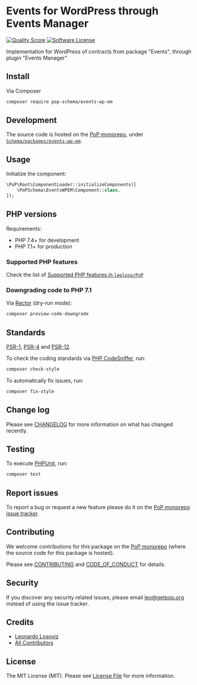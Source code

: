 # Events for WordPress through Events Manager

<!-- [![Build Status][ico-travis]][link-travis] -->
[![Quality Score][ico-code-quality]][link-code-quality]
[![Software License][ico-license]](LICENSE.md)

<!--
[![Latest Version on Packagist][ico-version]][link-packagist]
[![Coverage Status][ico-scrutinizer]][link-scrutinizer]
[![Total Downloads][ico-downloads]][link-downloads]
-->

Implementation for WordPress of contracts from package "Events", through plugin "Events Manager"

## Install

Via Composer

``` bash
composer require pop-schema/events-wp-em
```

## Development

The source code is hosted on the [PoP monorepo](https://github.com/leoloso/PoP), under [`Schema/packages/events-wp-em`](https://github.com/leoloso/PoP/tree/master/layers/Schema/packages/events-wp-em).

## Usage

Initialize the component:

``` php
\PoP\Root\ComponentLoader::initializeComponents([
    \PoPSchema\EventsWPEM\Component::class,
]);
```

## PHP versions

Requirements:

- PHP 7.4+ for development
- PHP 7.1+ for production

### Supported PHP features

Check the list of [Supported PHP features in `leoloso/PoP`](https://github.com/leoloso/PoP/#supported-php-features)

### Downgrading code to PHP 7.1

Via [Rector](https://github.com/rectorphp/rector) (dry-run mode):

```bash
composer preview-code-downgrade
```

## Standards

[PSR-1](https://www.php-fig.org/psr/psr-1), [PSR-4](https://www.php-fig.org/psr/psr-4) and [PSR-12](https://www.php-fig.org/psr/psr-12).

To check the coding standards via [PHP CodeSniffer](https://github.com/squizlabs/PHP_CodeSniffer), run:

``` bash
composer check-style
```

To automatically fix issues, run:

``` bash
composer fix-style
```

## Change log

Please see [CHANGELOG](CHANGELOG.md) for more information on what has changed recently.

## Testing

To execute [PHPUnit](https://phpunit.de/), run:

``` bash
composer test
```

## Report issues

To report a bug or request a new feature please do it on the [PoP monorepo issue tracker](https://github.com/leoloso/PoP/issues).

## Contributing

We welcome contributions for this package on the [PoP monorepo](https://github.com/leoloso/PoP) (where the source code for this package is hosted).

Please see [CONTRIBUTING](CONTRIBUTING.md) and [CODE_OF_CONDUCT](CODE_OF_CONDUCT.md) for details.

## Security

If you discover any security related issues, please email leo@getpop.org instead of using the issue tracker.

## Credits

- [Leonardo Losoviz][link-author]
- [All Contributors][link-contributors]

## License

The MIT License (MIT). Please see [License File](LICENSE.md) for more information.

[ico-version]: https://img.shields.io/packagist/v/pop-schema/events-wp-em.svg?style=flat-square
[ico-license]: https://img.shields.io/badge/license-MIT-brightgreen.svg?style=flat-square
[ico-travis]: https://img.shields.io/travis/pop-schema/events-wp-em/master.svg?style=flat-square
[ico-scrutinizer]: https://img.shields.io/scrutinizer/coverage/g/pop-schema/events-wp-em.svg?style=flat-square
[ico-code-quality]: https://img.shields.io/scrutinizer/g/pop-schema/events-wp-em.svg?style=flat-square
[ico-downloads]: https://img.shields.io/packagist/dt/pop-schema/events-wp-em.svg?style=flat-square

[link-packagist]: https://packagist.org/packages/pop-schema/events-wp-em
[link-travis]: https://travis-ci.org/pop-schema/events-wp-em
[link-scrutinizer]: https://scrutinizer-ci.com/g/pop-schema/events-wp-em/code-structure
[link-code-quality]: https://scrutinizer-ci.com/g/pop-schema/events-wp-em
[link-downloads]: https://packagist.org/packages/pop-schema/events-wp-em
[link-author]: https://github.com/leoloso
[link-contributors]: ../../../../../../contributors
